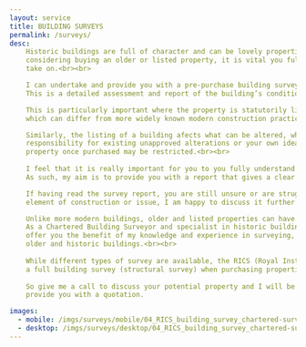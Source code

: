 ```yaml
---
layout: service
title: BUILDING SURVEYS
permalink: /surveys/
desc:
    Historic buildings are full of character and can be lovely properties to live in. However, if you are
    considering buying an older or listed property, it is vital you fully understand what you are about to
    take on.<br><br>

    I can undertake and provide you with a pre-purchase building survey (also known as a structural survey).
    This is a detailed assessment and report of the building’s condition and also outlines appropriate repairs, to enable you to make an informed decision about your potential purchase.<br><br>

    This is particularly important where the property is statutorily listed, as potential repairs may require a specific approach or material,
    which can differ from more widely known modern construction practices and methods.<br><br>

    Similarly, the listing of a building afects what can be altered, which means you could be inheriting
    responsibility for existing unapproved alterations or your own ideas for altering and/or extending the
    property once purchased may be restricted.<br><br>
    
    I feel that it is really important for you to you fully understand the key elements of the building that you are considering buying.
    As such, my aim is to provide you with a report that gives a clear and concise assessment of the condition of the building and advise on any repairs.<br><br>

    If having read the survey report, you are still unsure or are struggling to fully understand a particular
    element of construction or issue, I am happy to discuss it further with you.<br><br>

    Unlike more modern buildings, older and listed properties can have unusual types of construction.
    As a Chartered Building Surveyor and specialist in historic buildings and building conservation, I can
    offer you the benefit of my knowledge and experience in surveying, repairing and altering
    older and historic buildings.<br><br>
    
    While different types of survey are available, the RICS (Royal Institution of Chartered Surveyors) do not recommend anything less than
    a full building survey (structural survey) when purchasing properties that are large, older listed) or run-down, a building that is unusual or altered, or if you’re planning major works.<br><br>
    
    So give me a call to discuss your potential property and I will be happy to
    provide you with a quotation.

images:
  - mobile: /imgs/surveys/mobile/04_RICS_building_survey_chartered-surveyor_M.jpg
  - desktop: /imgs/surveys/desktop/04_RICS_building_survey_chartered-surveyor_DT.jpg
---
```

